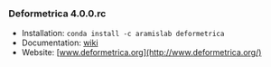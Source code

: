 ### Deformetrica 4.0.0.rc

- Installation: `conda install -c aramislab deformetrica`
- Documentation: [wiki](https://gitlab.icm-institute.org/aramislab/deformetrica/wikis/home)
- Website: [www.deformetrica.org](http://www.deformetrica.org/)

